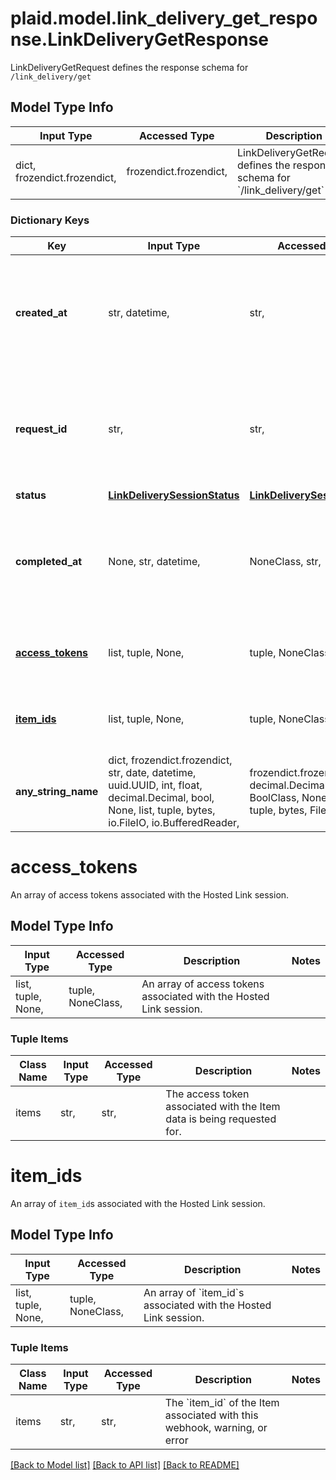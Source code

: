 # plaid.model.link_delivery_get_response.LinkDeliveryGetResponse

LinkDeliveryGetRequest defines the response schema for `/link_delivery/get`

## Model Type Info
Input Type | Accessed Type | Description | Notes
------------ | ------------- | ------------- | -------------
dict, frozendict.frozendict,  | frozendict.frozendict,  | LinkDeliveryGetRequest defines the response schema for &#x60;/link_delivery/get&#x60; | 

### Dictionary Keys
Key | Input Type | Accessed Type | Description | Notes
------------ | ------------- | ------------- | ------------- | -------------
**created_at** | str, datetime,  | str,  | Timestamp in [ISO 8601](https://wikipedia.org/wiki/ISO_8601) format (&#x60;YYYY-MM-DDTHH:mm:ssZ&#x60;) indicating the time the given Hosted Link session was created at. | value must conform to RFC-3339 date-time
**request_id** | str,  | str,  | A unique identifier for the request, which can be used for troubleshooting. This identifier, like all Plaid identifiers, is case sensitive. | 
**status** | [**LinkDeliverySessionStatus**](LinkDeliverySessionStatus.md) | [**LinkDeliverySessionStatus**](LinkDeliverySessionStatus.md) |  | 
**completed_at** | None, str, datetime,  | NoneClass, str,  | Timestamp in [ISO 8601](https://wikipedia.org/wiki/ISO_8601) format (&#x60;YYYY-MM-DDTHH:mm:ssZ&#x60;) indicating the time the given Hosted Link session was completed at. | [optional] value must conform to RFC-3339 date-time
**[access_tokens](#access_tokens)** | list, tuple, None,  | tuple, NoneClass,  | An array of access tokens associated with the Hosted Link session. | [optional] 
**[item_ids](#item_ids)** | list, tuple, None,  | tuple, NoneClass,  | An array of &#x60;item_id&#x60;s associated with the Hosted Link session. | [optional] 
**any_string_name** | dict, frozendict.frozendict, str, date, datetime, uuid.UUID, int, float, decimal.Decimal, bool, None, list, tuple, bytes, io.FileIO, io.BufferedReader,  | frozendict.frozendict, str, decimal.Decimal, BoolClass, NoneClass, tuple, bytes, FileIO | any string name can be used but the value must be the correct type | [optional]

# access_tokens

An array of access tokens associated with the Hosted Link session.

## Model Type Info
Input Type | Accessed Type | Description | Notes
------------ | ------------- | ------------- | -------------
list, tuple, None,  | tuple, NoneClass,  | An array of access tokens associated with the Hosted Link session. | 

### Tuple Items
Class Name | Input Type | Accessed Type | Description | Notes
------------- | ------------- | ------------- | ------------- | -------------
items | str,  | str,  | The access token associated with the Item data is being requested for. | 

# item_ids

An array of `item_id`s associated with the Hosted Link session.

## Model Type Info
Input Type | Accessed Type | Description | Notes
------------ | ------------- | ------------- | -------------
list, tuple, None,  | tuple, NoneClass,  | An array of &#x60;item_id&#x60;s associated with the Hosted Link session. | 

### Tuple Items
Class Name | Input Type | Accessed Type | Description | Notes
------------- | ------------- | ------------- | ------------- | -------------
items | str,  | str,  | The &#x60;item_id&#x60; of the Item associated with this webhook, warning, or error | 

[[Back to Model list]](../../README.md#documentation-for-models) [[Back to API list]](../../README.md#documentation-for-api-endpoints) [[Back to README]](../../README.md)

